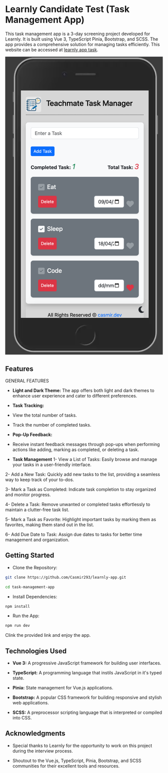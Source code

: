# Learnly Candidate Test (Task Management App)

This task management app is a 3-day screening project developed for Learnly. It is built using Vue 3, TypeScript Pinia, Bootstrap, and SCSS. The app provides a comprehensive solution for managing tasks efficiently. This website can be accessed at [learnly app task](https://learnly-cuuke1e0y-casmir-onyekas-projects.vercel.app/).

![Task Manager](/learnly.png)

## Features

GENERAL FEATURES

- **Light and Dark Theme:** The app offers both light and dark themes to enhance user experience and cater to different preferences.

- **Task Tracking:**

- View the total number of tasks.
- Track the number of completed tasks.

- **Pop-Up Feedback:**

- Receive instant feedback messages through pop-ups when performing actions like adding, marking as completed, or deleting a task.

- **Task Management**
  1- View a List of Tasks: Easily browse and manage your tasks in a user-friendly interface.

2- Add a New Task: Quickly add new tasks to the list, providing a seamless way to keep track of your to-dos.

3- Mark a Task as Completed: Indicate task completion to stay organized and monitor progress.

4- Delete a Task: Remove unwanted or completed tasks effortlessly to maintain a clutter-free task list.

5- Mark a Task as Favorite: Highlight important tasks by marking them as favorites, making them stand out in the list.

6- Add Due Date to Task: Assign due dates to tasks for better time management and organization.

## Getting Started

- Clone the Repository:

```sh
git clone https://github.com/Casmir293/learnly-app.git
```

```sh
cd task-management-app
```

- Install Dependencies:

```sh
npm install
```

- Run the App:

```sh
npm run dev
```

Clink the provided link and enjoy the app.

## Technologies Used

- **Vue 3:** A progressive JavaScript framework for building user interfaces.

- **TypeScript:** A programming language that instils JavaScript in it's typed state.

- **Pinia:** State management for Vue.js applications.

- **Bootstrap:** A popular CSS framework for building responsive and stylish web applications.

- **SCSS:** A preprocessor scripting language that is interpreted or compiled into CSS.

## Acknowledgments

- Special thanks to Learnly for the opportunity to work on this project during the interview process.

- Shoutout to the Vue.js, TypeScript, Pinia, Bootstrap, and SCSS communities for their excellent tools and resources.
